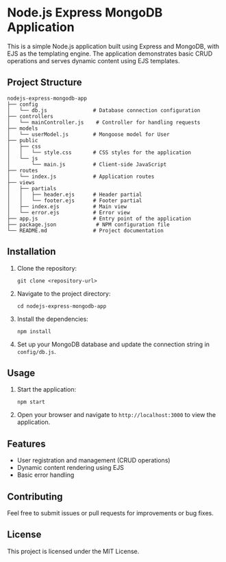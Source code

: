 # Node.js Express MongoDB Application

This is a simple Node.js application built using Express and MongoDB, with EJS as the templating engine. The application demonstrates basic CRUD operations and serves dynamic content using EJS templates.

## Project Structure

```
nodejs-express-mongodb-app
├── config
│   └── db.js               # Database connection configuration
├── controllers
│   └── mainController.js    # Controller for handling requests
├── models
│   └── userModel.js        # Mongoose model for User
├── public
│   ├── css
│   │   └── style.css       # CSS styles for the application
│   └── js
│       └── main.js         # Client-side JavaScript
├── routes
│   └── index.js            # Application routes
├── views
│   ├── partials
│   │   ├── header.ejs      # Header partial
│   │   └── footer.ejs      # Footer partial
│   ├── index.ejs           # Main view
│   └── error.ejs           # Error view
├── app.js                  # Entry point of the application
├── package.json             # NPM configuration file
└── README.md               # Project documentation
```

## Installation

1. Clone the repository:
   ```
   git clone <repository-url>
   ```

2. Navigate to the project directory:
   ```
   cd nodejs-express-mongodb-app
   ```

3. Install the dependencies:
   ```
   npm install
   ```

4. Set up your MongoDB database and update the connection string in `config/db.js`.

## Usage

1. Start the application:
   ```
   npm start
   ```

2. Open your browser and navigate to `http://localhost:3000` to view the application.

## Features

- User registration and management (CRUD operations)
- Dynamic content rendering using EJS
- Basic error handling

## Contributing

Feel free to submit issues or pull requests for improvements or bug fixes.

## License

This project is licensed under the MIT License.